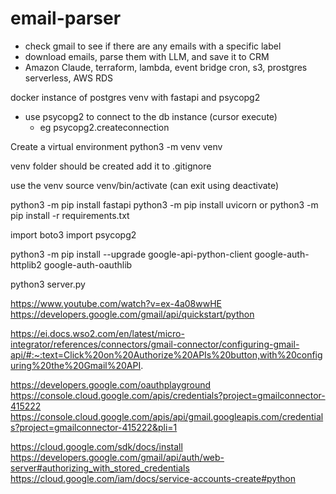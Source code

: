 # email-parser

- check gmail to see if there are any emails with a specific label
- download emails, parse them with LLM, and save it to CRM
- Amazon Claude, terraform, lambda, event bridge cron, s3, prostgres serverless, AWS RDS


docker instance of postgres
venv with fastapi and psycopg2
  - use psycopg2 to connect to the db instance (cursor execute)
    - eg psycopg2.createconnection


Create a virtual environment
python3 -m venv venv

venv folder should be created
add it to .gitignore

use the venv
source venv/bin/activate
(can exit using deactivate)

python3 -m pip install fastapi
python3 -m pip install uvicorn
or
python3 -m pip install -r requirements.txt

import boto3
import psycopg2

python3 -m pip install --upgrade google-api-python-client google-auth-httplib2 google-auth-oauthlib

python3 server.py

https://www.youtube.com/watch?v=ex-4a08wwHE
https://developers.google.com/gmail/api/quickstart/python

https://ei.docs.wso2.com/en/latest/micro-integrator/references/connectors/gmail-connector/configuring-gmail-api/#:~:text=Click%20on%20Authorize%20APIs%20button,with%20configuring%20the%20Gmail%20API.

https://developers.google.com/oauthplayground
https://console.cloud.google.com/apis/credentials?project=gmailconnector-415222
https://console.cloud.google.com/apis/api/gmail.googleapis.com/credentials?project=gmailconnector-415222&pli=1

https://cloud.google.com/sdk/docs/install
https://developers.google.com/gmail/api/auth/web-server#authorizing_with_stored_credentials
https://cloud.google.com/iam/docs/service-accounts-create#python
